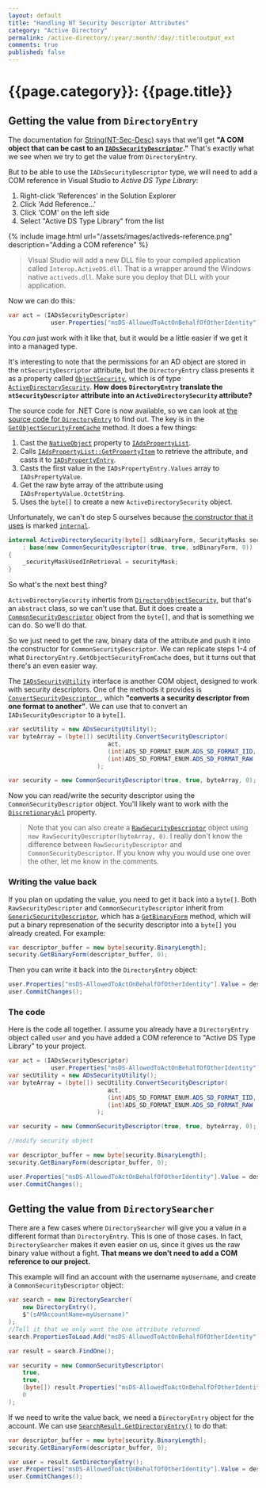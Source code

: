 ```yaml
---
layout: default
title: "Handling NT Security Descriptor Attributes"
category: "Active Directory"
permalink: /active-directory/:year/:month/:day/:title:output_ext
comments: true
published: false
---
```


# {{page.category}}: {{page.title}}


## Getting the value from `DirectoryEntry`

The documentation for [String(NT-Sec-Desc)](https://docs.microsoft.com/en-us/windows/win32/adschema/s-string-nt-sec-desc) says that we'll get **"A COM object that can be cast to an [`IADsSecurityDescriptor`](https://docs.microsoft.com/en-ca/windows/win32/api/iads/nn-iads-iadssecuritydescriptor)."** That's exactly what we see when we try to get the value from `DirectoryEntry`.

But to be able to use the `IADsSecurityDescriptor` type, we will need to add a COM reference in Visual Studio to *Active DS Type Library*:

1. Right-click 'References' in the Solution Explorer
2. Click 'Add Reference...'
3. Click 'COM' on the left side
4. Select "Active DS Type Library" from the list

{% include image.html url="/assets/images/activeds-reference.png" description="Adding a COM reference" %}

> Visual Studio will add a new DLL file to your compiled application called `Interop.ActiveDS.dll`. That is a wrapper around the Windows native `activeds.dll`. Make sure you deploy that DLL with your application.

Now we can do this:

```c#
var act = (IADsSecurityDescriptor)
            user.Properties["msDS-AllowedToActOnBehalfOfOtherIdentity"].Value;
```

You *can* just work with it like that, but it would be a little easier if we get it into a managed type.

It's interesting to note that the permissions for an AD object are stored in the `ntSecurityDescriptor` attribute, but the `DirectoryEntry` class presents it as a property called [`ObjectSecurity`](https://docs.microsoft.com/en-us/dotnet/api/system.directoryservices.directoryentry.objectsecurity), which is of type [`ActiveDirectorySecurity`](https://docs.microsoft.com/en-us/dotnet/api/system.directoryservices.activedirectorysecurity). **How does `DirectoryEntry` translate the `ntSecurityDescriptor` attribute into an `ActiveDirectorySecurity` attribute?**

The source code for .NET Core is now available, so we can look at [the source code for `DirectoryEntry`](https://github.com/dotnet/corefx/blob/master/src/System.DirectoryServices/src/System/DirectoryServices/DirectoryEntry.cs) to find out. The key is in the [`GetObjectSecurityFromCache`](https://github.com/dotnet/corefx/blob/master/src/System.DirectoryServices/src/System/DirectoryServices/DirectoryEntry.cs#L1078) method. It does a few things:

1. Cast the [`NativeObject`](https://docs.microsoft.com/en-us/dotnet/api/system.directoryservices.directoryentry.nativeobject) property to [`IAdsPropertyList`](https://docs.microsoft.com/en-us/windows/win32/api/iads/nn-iads-iadspropertylist).
2. Calls [`IAdsPropertyList::GetPropertyItem`](https://docs.microsoft.com/en-us/windows/win32/api/iads/nf-iads-iadspropertylist-getpropertyitem) to retrieve the attribute, and casts it to [`IADsPropertyEntry`](https://docs.microsoft.com/en-us/windows/win32/api/iads/nn-iads-iadspropertyentry).
3. Casts the first value in the `IADsPropertyEntry.Values` array to  `IADsPropertyValue`.
4. Get the raw byte array of the attribute using `IADsPropertyValue.OctetString`.
5. Uses the `byte[]` to create a new `ActiveDirectorySecurity` object.

Unfortunately, we can't do step 5 ourselves because [the constructor that it uses](https://github.com/dotnet/corefx/blob/a10890f4ffe0fadf090c922578ba0e606ebdd16c/src/System.DirectoryServices/src/System/DirectoryServices/ActiveDirectorySecurity.cs#L61) is marked [`internal`](https://docs.microsoft.com/en-us/dotnet/csharp/language-reference/keywords/internal).

```c#
internal ActiveDirectorySecurity(byte[] sdBinaryForm, SecurityMasks securityMask)
    : base(new CommonSecurityDescriptor(true, true, sdBinaryForm, 0))
{
    _securityMaskUsedInRetrieval = securityMask;
}
```

So what's the next best thing?

`ActiveDirectorySecurity` inhertis from [`DirectoryObjectSecurity`](https://docs.microsoft.com/en-us/dotnet/api/system.security.accesscontrol.directoryobjectsecurity), but that's an `abstract` class, so we can't use that. But it does create a [`CommonSecurityDescriptor`](https://docs.microsoft.com/en-us/dotnet/api/system.security.accesscontrol.commonsecuritydescriptor) object from the `byte[]`, and that is something we can do. So we'll do that.

So we just need to get the raw, binary data of the attribute and push it into the constructor for `CommonSecurityDescriptor`. We can replicate steps 1-4 of what `DirectoryEntry.GetObjectSecurityFromCache` does, but it turns out that there's an even easier way.

The [`IADsSecurityUtility`](https://docs.microsoft.com/en-us/windows/win32/api/iads/nn-iads-iadssecurityutility) interface is another COM object, designed to work with security descriptors. One of the methods it provides is [`ConvertSecurityDescriptor `](https://docs.microsoft.com/en-us/windows/win32/api/iads/nf-iads-iadssecurityutility-convertsecuritydescriptor), which **"converts a security descriptor from one format to another"**. We can use that to convert an `IADsSecurityDescriptor` to a `byte[]`.

```c#
var secUtility = new ADsSecurityUtility();
var byteArray = (byte[]) secUtility.ConvertSecurityDescriptor(
                            act,
                            (int)ADS_SD_FORMAT_ENUM.ADS_SD_FORMAT_IID,
                            (int)ADS_SD_FORMAT_ENUM.ADS_SD_FORMAT_RAW
                         );

var security = new CommonSecurityDescriptor(true, true, byteArray, 0);
```

Now you can read/write the security descriptor using the `CommonSecurityDescriptor` object. You'll likely want to work with the [`DiscretionaryAcl`](https://docs.microsoft.com/en-us/dotnet/api/system.security.accesscontrol.commonsecuritydescriptor.discretionaryacl) property.

> Note that you can also create a [`RawSecurityDescriptor`](https://docs.microsoft.com/en-us/dotnet/api/system.security.accesscontrol.rawsecuritydescriptor) object using `new RawSecurityDescriptor(byteArray, 0)`. I really don't know the difference between `RawSecurityDescriptor` and `CommonSecurityDescriptor`. If you know why you would use one over the other, let me know in the comments.

### Writing the value back

If you plan on updating the value, you need to get it back into a `byte[]`. Both `RawSecurityDescriptor` and `CommonSecurityDescriptor` inherit from [`GenericSecurityDescriptor`](https://docs.microsoft.com/en-us/dotnet/api/system.security.accesscontrol.genericsecuritydescriptor), which has a [`GetBinaryForm`](https://docs.microsoft.com/en-us/dotnet/api/system.security.accesscontrol.genericsecuritydescriptor.getbinaryform) method, which will put a binary represenation of the security descriptor into a `byte[]` you already created. For example:

```c#
var descriptor_buffer = new byte[security.BinaryLength];
security.GetBinaryForm(descriptor_buffer, 0);
```

Then you can write it back into the `DirectoryEntry` object:

```c#
user.Properties["msDS-AllowedToActOnBehalfOfOtherIdentity"].Value = descriptor_buffer;
user.CommitChanges();
```

### The code

Here is the code all together. I assume you already have a `DirectoryEntry` object called `user` and you have added a COM reference to "Active DS Type Library" to your project.

```c#
var act = (IADsSecurityDescriptor)
            user.Properties["msDS-AllowedToActOnBehalfOfOtherIdentity"].Value;
var secUtility = new ADsSecurityUtility();
var byteArray = (byte[]) secUtility.ConvertSecurityDescriptor(
                            act,
                            (int)ADS_SD_FORMAT_ENUM.ADS_SD_FORMAT_IID,
                            (int)ADS_SD_FORMAT_ENUM.ADS_SD_FORMAT_RAW
                         );

var security = new CommonSecurityDescriptor(true, true, byteArray, 0);

//modify security object

var descriptor_buffer = new byte[security.BinaryLength];
security.GetBinaryForm(descriptor_buffer, 0);

user.Properties["msDS-AllowedToActOnBehalfOfOtherIdentity"].Value = descriptor_buffer;
user.CommitChanges();
```

## Getting the value from `DirectorySearcher`

There are a few cases where `DirectorySearcher` will give you a value in a different format than `DirectoryEntry`. This is one of those cases. In fact, `DirectorySearcher` makes it even easier on us, since it gives us the raw binary value without a fight. **That means we don't need to add a COM reference to our project.**

This example will find an account with the username `myUsername`, and create a `CommonSecurityDescriptor` object:

```c#
var search = new DirectorySearcher(
    new DirectoryEntry(),
    $"(sAMAccountName=myUsername)"
);
//Tell it that we only want the one attribute returned
search.PropertiesToLoad.Add("msDS-AllowedToActOnBehalfOfOtherIdentity");

var result = search.FindOne();

var security = new CommonSecurityDescriptor(
    true,
    true,
    (byte[]) result.Properties["msDS-AllowedToActOnBehalfOfOtherIdentity"][0],
    0
);
```

If we need to write the value back, we need a `DirectoryEntry` object for the account. We can use [`SearchResult.GetDirectoryEntry()`](https://docs.microsoft.com/en-us/dotnet/api/system.directoryservices.searchresult.getdirectoryentry) to do that:

```c#
var descriptor_buffer = new byte[security.BinaryLength];
security.GetBinaryForm(descriptor_buffer, 0);

var user = result.GetDirectoryEntry();
user.Properties["msDS-AllowedToActOnBehalfOfOtherIdentity"].Value = descriptor_buffer;
user.CommitChanges();
```